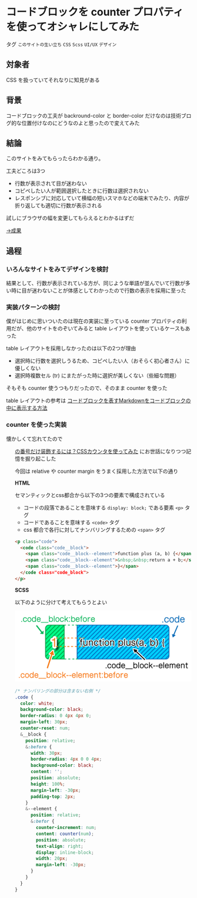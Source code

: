 # コードブロックを counter プロパティを使ってオシャレにしてみた

タグ `このサイトの生い立ち` `CSS` `Scss` `UI/UX` `デザイン`

## 対象者

CSS を扱っていてそれなりに知見がある

## 背景

コードブロックの工夫が backround-color と border-color だけなのは技術ブログ的な位置付けなのにどうなのよと思ったので変えてみた

## 結論

このサイトをみてもらったらわかる通り。

工夫どころは3つ

* 行数が表示されて目が迷わない
* コピペしたい人が範囲選択したときに行数は選択されない
* レスポンシブに対応していて横幅の短いスマホなどの端末でみたり、内容が折り返しても適切に行数が表示される

試しにブラウザの幅を変更してもらえるとわかるはずだ

[→成果](https://github.com/shimomuh/shimomuh.github.io/pull/6/commits/97b9cb15da919f4ee9cff2dcc49cc4c1a6f4dac1)

## 過程

### いろんなサイトをみてデザインを検討

結果として、行数が表示されている方が、同じような単語が並んでいて行数が多い時に目が迷わないことが体感としてわかったので行数の表示を採用に至った

### 実装パターンの検討

僕がはじめに思いついたのは現在の実装に至っている counter プロパティの利用だが、他のサイトをのぞいてみると table レイアウトを使っているケースもあった

table レイアウトを採用しなかったのは以下の2つが理由

* 選択時に行数を選択しうるため、コピペしたい人（おそらく初心者さん）に優しくない
* 選択時複数セル (tr) にまたがった時に選択が美しくない（些細な問題）

そもそも counter 使うつもりだったので、そのまま counter を使った

table レイアウトの参考は [コードブロックを表すMarkdownをコードブロックの中に表示する方法](http://carrinova.com/markdown_code_blocks/)

### counter を使った実装

懐かしくて忘れてたので [<ol>の番号だけ装飾するには？CSSカウンタを使ってみた](https://www.granfairs.com/blog/staff/css-ol-styling-with-counter) にお世話になりつつ記憶を掘り起こした

今回は relative や counter margin をうまく採用した方法で以下の通り

**HTML**

セマンティックとcss都合から以下の3つの要素で構成されている

* コードの段落であることを意味する `display: block;` である要素 `<p>` タグ
* コードであることを意味する `<code>` タグ
* css 都合で各行に対してナンバリングするための `<span>` タグ

```html
<p class="code">
  <code class="code__block">
    <span class="code__block--element">function plus (a, b) {</span><br>
    <span class="code__block--element">&nbsp;&nbsp;return a + b;</span><br>
    <span class="code__block--element">}</span>
  </code class="code_block">
</p>
```

**SCSS**

以下のように分けて考えてもらうとよい

![](/diary/2019-06-30/description.png)

```css
/* ナンバリングの部分は含まない右側 */
.code {
  color: white;
  background-color: black;
  border-radius: 0 4px 4px 0;
  margin-left: 30px;
  counter-reset: num;
  &__block {
    position: relative;
    &:before {
      width: 30px;
      border-radius: 4px 0 0 4px;
      background-color: black;
      content: '';
      position: absolute;
      height: 100%;
      margin-left: -30px;
      padding-top: 2px;
    }
    &--element {
      position: relative;
      &:befor {
        counter-increment: num;
        content: counter(num);
        position: absolute;
        text-align: right;
        display: inline-block;
        width: 20px;
        margin-left: -30px;
      }
    }
  }
}
```

